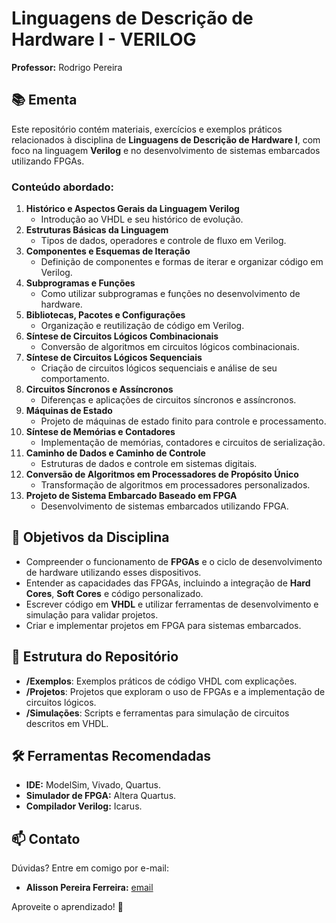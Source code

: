# Linguagens de Descrição de Hardware I - VERILOG
**Professor:** Rodrigo Pereira  

## 📚 Ementa  
Este repositório contém materiais, exercícios e exemplos práticos relacionados à disciplina de **Linguagens de Descrição de Hardware I**, com foco na linguagem **Verilog** e no desenvolvimento de sistemas embarcados utilizando FPGAs.  

### Conteúdo abordado:  
1. **Histórico e Aspectos Gerais da Linguagem Verilog**  
   - Introdução ao VHDL e seu histórico de evolução.  
2. **Estruturas Básicas da Linguagem**  
   - Tipos de dados, operadores e controle de fluxo em Verilog.  
3. **Componentes e Esquemas de Iteração**  
   - Definição de componentes e formas de iterar e organizar código em Verilog.  
4. **Subprogramas e Funções**  
   - Como utilizar subprogramas e funções no desenvolvimento de hardware.  
5. **Bibliotecas, Pacotes e Configurações**  
   - Organização e reutilização de código em Verilog.  
6. **Síntese de Circuitos Lógicos Combinacionais**  
   - Conversão de algoritmos em circuitos lógicos combinacionais.  
7. **Síntese de Circuitos Lógicos Sequenciais**  
   - Criação de circuitos lógicos sequenciais e análise de seu comportamento.  
8. **Circuitos Síncronos e Assíncronos**  
   - Diferenças e aplicações de circuitos síncronos e assíncronos.  
9. **Máquinas de Estado**  
   - Projeto de máquinas de estado finito para controle e processamento.  
10. **Síntese de Memórias e Contadores**  
    - Implementação de memórias, contadores e circuitos de serialização.  
11. **Caminho de Dados e Caminho de Controle**  
    - Estruturas de dados e controle em sistemas digitais.  
12. **Conversão de Algoritmos em Processadores de Propósito Único**  
    - Transformação de algoritmos em processadores personalizados.  
13. **Projeto de Sistema Embarcado Baseado em FPGA**  
    - Desenvolvimento de sistemas embarcados utilizando FPGA.  

## 🎯 Objetivos da Disciplina  
- Compreender o funcionamento de **FPGAs** e o ciclo de desenvolvimento de hardware utilizando esses dispositivos.  
- Entender as capacidades das FPGAs, incluindo a integração de **Hard Cores**, **Soft Cores** e código personalizado.  
- Escrever código em **VHDL** e utilizar ferramentas de desenvolvimento e simulação para validar projetos.  
- Criar e implementar projetos em FPGA para sistemas embarcados.  

## 📂 Estrutura do Repositório  
- **/Exemplos**: Exemplos práticos de código VHDL com explicações.  
- **/Projetos**: Projetos que exploram o uso de FPGAs e a implementação de circuitos lógicos.  
- **/Simulações**: Scripts e ferramentas para simulação de circuitos descritos em VHDL.  

## 🛠️ Ferramentas Recomendadas  
- **IDE:** ModelSim, Vivado, Quartus.  
- **Simulador de FPGA:** Altera Quartus.  
- **Compilador Verilog:** Icarus.

## 📫 Contato  
Dúvidas? Entre em comigo por e-mail:  
- **Alisson Pereira Ferreira:** [email](mailto:alissonpef@gmail.com)

Aproveite o aprendizado! 🚀
